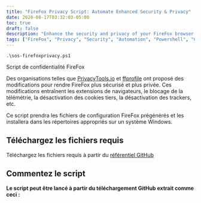 ```yaml
---
title: "FireFox Privacy Script: Automate Enhanced Security & Privacy"
date: 2020-08-17T03:32:03-05:00
toc: true
draft: false
description: "Enhance the security and privacy of your FireFox browser with this automated script based on suggestions from PrivacyTools.io and ffprofile."
tags: ["FireFox", "Privacy", "Security", "Automation", "Powershell", "Configuration", "PrivacyTools.io", "ffprofile", "Windows", "Extensions", "Telemetry", "Cookies", "Trackers", "Blocking", "Enhancement", "Script", "GitHub", "Online Privacy", "Online Security", "Browser Privacy"]
---
```

```
.\sos-firefoxprivacy.ps1
```
 Script de confidentialité FireFox  Des organisations telles que [PrivacyTools.io](https://www.privacytools.io/browsers/#about_config) et [ffprofile](https://ffprofile.com/) ont proposé des modifications pour rendre FireFox plus sécurisé et plus privée. Ces modifications entraînent les extensions de navigateurs, le blocage de la télémétrie, la désactivation des cookies tiers, la désactivation des trackers, etc.  Ce script prendra les fichiers de configuration FireFox prégénérés et les installera dans les répertoires appropriés sur un système Windows.  ## Téléchargez les fichiers requis  Téléchargez les fichiers requis à partir du [référentiel GitHub](https://github.com/simeononsecurity/FireFox-Privacy-Script)  ## Commentez le script  **Le script peut être lancé à partir du téléchargement GitHub extrait comme ceci :**